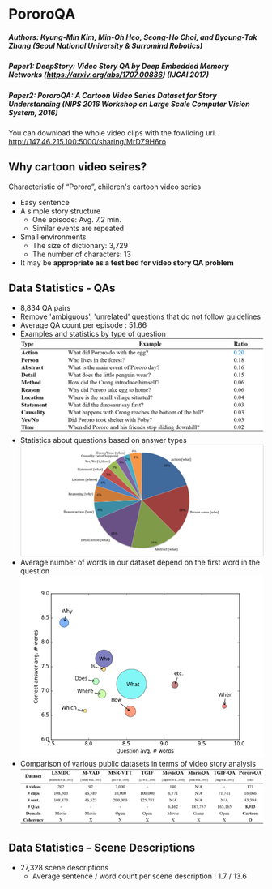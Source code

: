 # PororoQA

##### Authors: Kyung-Min Kim, Min-Oh Heo, Seong-Ho Choi, and Byoung-Tak Zhang (Seoul National University & Surromind Robotics)
##### Paper1: DeepStory: Video Story QA by Deep Embedded Memory Networks (https://arxiv.org/abs/1707.00836) (IJCAI 2017)
##### Paper2: PororoQA: A Cartoon Video Series Dataset for Story Understanding (NIPS 2016 Workshop on Large Scale Computer Vision System, 2016)

You can download the whole video clips with the fowlloing url.
http://147.46.215.100:5000/sharing/MrDZ9H6ro

## Why cartoon video seires?
Characteristic of “Pororo”, children's cartoon video series
* Easy sentence
* A simple story structure
  * One episode: Avg. 7.2 min. 
  * Similar events are repeated
* Small environments
  * The size of dictionary: 3,729
  * The number of characters: 13
* It may be **appropriate as a test bed for video story QA problem**

## Data Statistics - QAs
* 8,834  QA pairs
* Remove 'ambiguous', 'unrelated' questions that do not follow guidelines
* Average QA count per episode : 51.66
* Examples and statistics by type of question
![Alt text](/images/PororoQA_stat_qtype.png)
* Statistics about questions based on answer types
![Alt text](/images/q_types.png)
* Average number of words in our dataset depend on the first word in the question
![Alt text](/images/Average_QA_words.png)
* Comparison of various public datasets in terms of video story analysis
![Alt text](/images/PororoQA_stat_comparison.png)

## Data Statistics – Scene Descriptions
* 27,328 scene descriptions
  * Average sentence / word count per scene description : 1.7 / 13.6
